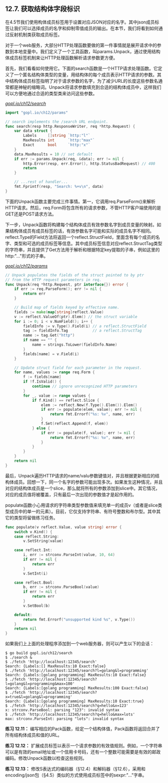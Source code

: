 ## 12.7. 获取结构体字段标识

在4.5节我们使用构体成员标签用于设置对应JSON对应的名字。其中json成员标签让我们可以选择成员的名字和抑制零值成员的输出。在本节，我们将看到如何通过反射机制类获取成员标签。

对于一个web服务，大部分HTTP处理函数要做的第一件事情就是展开请求中的参数到本地变量中。我们定义了一个工具函数，叫params.Unpack，通过使用结构体成员标签机制来让HTTP处理函数解析请求参数更方便。

首先，我们看看如何使用它。下面的search函数是一个HTTP请求处理函数。它定义了一个匿名结构体类型的变量，用结构体的每个成员表示HTTP请求的参数。其中结构体成员标签指明了对于请求参数的名字，为了减少URL的长度这些参数名通常都是神秘的缩略词。Unpack将请求参数填充到合适的结构体成员中，这样我们可以方便地通过合适的类型类来访问这些参数。

<u><i>gopl.io/ch12/search</i></u>
```Go
import "gopl.io/ch12/params"

// search implements the /search URL endpoint.
func search(resp http.ResponseWriter, req *http.Request) {
	var data struct {
		Labels     []string `http:"l"`
		MaxResults int      `http:"max"`
		Exact      bool     `http:"x"`
	}
	data.MaxResults = 10 // set default
	if err := params.Unpack(req, &data); err != nil {
		http.Error(resp, err.Error(), http.StatusBadRequest) // 400
		return
	}

	// ...rest of handler...
	fmt.Fprintf(resp, "Search: %+v\n", data)
}
```

下面的Unpack函数主要完成三件事情。第一，它调用req.ParseForm()来解析HTTP请求。然后，req.Form将包含所有的请求参数，不管HTTP客户端使用的是GET还是POST请求方法。

下一步，Unpack函数将构建每个结构体成员有效参数名字到成员变量的映射。如果结构体成员有成员标签的话，有效参数名字可能和实际的成员名字不相同。reflect.Type的Field方法将返回一个reflect.StructField，里面含有每个成员的名字、类型和可选的成员标签等信息。其中成员标签信息对应reflect.StructTag类型的字符串，并且提供了Get方法用于解析和根据特定key提取的子串，例如这里的http:"..."形式的子串。

<u><i>gopl.io/ch12/params</i></u>
```Go
// Unpack populates the fields of the struct pointed to by ptr
// from the HTTP request parameters in req.
func Unpack(req *http.Request, ptr interface{}) error {
	if err := req.ParseForm(); err != nil {
		return err
	}

	// Build map of fields keyed by effective name.
	fields := make(map[string]reflect.Value)
	v := reflect.ValueOf(ptr).Elem() // the struct variable
	for i := 0; i < v.NumField(); i++ {
		fieldInfo := v.Type().Field(i) // a reflect.StructField
		tag := fieldInfo.Tag           // a reflect.StructTag
		name := tag.Get("http")
		if name == "" {
			name = strings.ToLower(fieldInfo.Name)
		}
		fields[name] = v.Field(i)
	}

	// Update struct field for each parameter in the request.
	for name, values := range req.Form {
		f := fields[name]
		if !f.IsValid() {
			continue // ignore unrecognized HTTP parameters
		}
		for _, value := range values {
			if f.Kind() == reflect.Slice {
				elem := reflect.New(f.Type().Elem()).Elem()
				if err := populate(elem, value); err != nil {
					return fmt.Errorf("%s: %v", name, err)
				}
				f.Set(reflect.Append(f, elem))
			} else {
				if err := populate(f, value); err != nil {
					return fmt.Errorf("%s: %v", name, err)
				}
			}
		}
	}
	return nil
}
```

最后，Unpack遍历HTTP请求的name/valu参数键值对，并且根据更新相应的结构体成员。回想一下，同一个名字的参数可能出现多次。如果发生这种情况，并且对应的结构体成员是一个slice，那么就将所有的参数添加到slice中。其它情况，对应的成员值将被覆盖，只有最后一次出现的参数值才是起作用的。

populate函数小心用请求的字符串类型参数值来填充单一的成员v（或者是slice类型成员中的单一的元素）。目前，它仅支持字符串、有符号整数和布尔型。其中其它的类型将留做练习任务。

```Go
func populate(v reflect.Value, value string) error {
	switch v.Kind() {
	case reflect.String:
		v.SetString(value)

	case reflect.Int:
		i, err := strconv.ParseInt(value, 10, 64)
		if err != nil {
			return err
		}
		v.SetInt(i)

	case reflect.Bool:
		b, err := strconv.ParseBool(value)
		if err != nil {
			return err
		}
		v.SetBool(b)

	default:
		return fmt.Errorf("unsupported kind %s", v.Type())
	}
	return nil
}
```

如果我们上上面的处理程序添加到一个web服务器，则可以产生以下的会话：

```
$ go build gopl.io/ch12/search
$ ./search &
$ ./fetch 'http://localhost:12345/search'
Search: {Labels:[] MaxResults:10 Exact:false}
$ ./fetch 'http://localhost:12345/search?l=golang&l=programming'
Search: {Labels:[golang programming] MaxResults:10 Exact:false}
$ ./fetch 'http://localhost:12345/search?l=golang&l=programming&max=100'
Search: {Labels:[golang programming] MaxResults:100 Exact:false}
$ ./fetch 'http://localhost:12345/search?x=true&l=golang&l=programming'
Search: {Labels:[golang programming] MaxResults:10 Exact:true}
$ ./fetch 'http://localhost:12345/search?q=hello&x=123'
x: strconv.ParseBool: parsing "123": invalid syntax
$ ./fetch 'http://localhost:12345/search?q=hello&max=lots'
max: strconv.ParseInt: parsing "lots": invalid syntax
```

**练习 12.11：** 编写相应的Pack函数，给定一个结构体值，Pack函数将返回合并了所有结构体成员和值的URL。

**练习 12.12：** 扩展成员标签以表示一个请求参数的有效值规则。例如，一个字符串可以是有效的email地址或一个信用卡号码，还有一个整数可能需要是有效的邮政编码。修改Unpack函数以检查这些规则。

**练习 12.13：** 修改S表达式的编码器（§12.4）和解码器（§12.6），采用和encoding/json包（§4.5）类似的方式使用成员标签中的sexpr:"..."字串。
